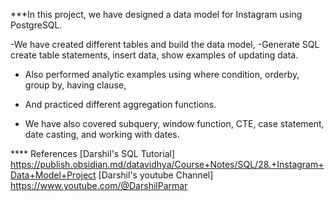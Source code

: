
***In this project, we have designed a data model for Instagram using PostgreSQL.

-We have created different tables and build the data model, 
-Generate SQL create table statements, insert data, show examples of updating data.
- Also performed  analytic examples using where condition, orderby, group by, having clause, 

- And practiced different aggregation functions. 

- We have  also covered subquery, window function, CTE, case statement, date casting, and working with dates.


**** References
 [Darshil's SQL Tutorial] https://publish.obsidian.md/datavidhya/Course+Notes/SQL/28.+Instagram+Data+Model+Project
 [Darshil's youtube Channel] https://www.youtube.com/@DarshilParmar
